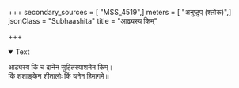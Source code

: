 +++
secondary_sources = [ "MSS_4519",]
meters = [ "अनुष्टुप् (श्लोक)",]
jsonClass = "Subhaashita"
title = "आढ्यस्य किम्"

+++

<details open><summary>Text</summary>

आढ्यस्य किं च दानेन सुहितस्याशनेन किम्।  
किं शशाङ्केन शीतालोः किं घनेन हिमागमे॥
</details>
